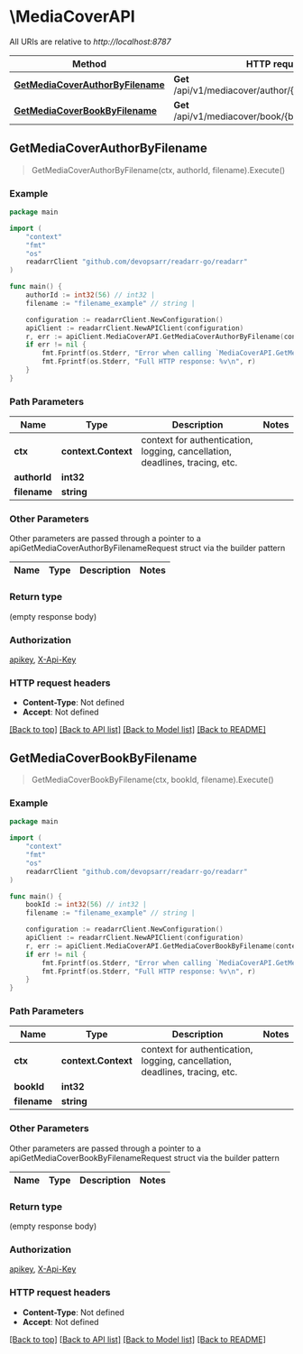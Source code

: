 # \MediaCoverAPI

All URIs are relative to *http://localhost:8787*

Method | HTTP request | Description
------------- | ------------- | -------------
[**GetMediaCoverAuthorByFilename**](MediaCoverAPI.md#GetMediaCoverAuthorByFilename) | **Get** /api/v1/mediacover/author/{authorId}/{filename} | 
[**GetMediaCoverBookByFilename**](MediaCoverAPI.md#GetMediaCoverBookByFilename) | **Get** /api/v1/mediacover/book/{bookId}/{filename} | 



## GetMediaCoverAuthorByFilename

> GetMediaCoverAuthorByFilename(ctx, authorId, filename).Execute()



### Example

```go
package main

import (
	"context"
	"fmt"
	"os"
	readarrClient "github.com/devopsarr/readarr-go/readarr"
)

func main() {
	authorId := int32(56) // int32 | 
	filename := "filename_example" // string | 

	configuration := readarrClient.NewConfiguration()
	apiClient := readarrClient.NewAPIClient(configuration)
	r, err := apiClient.MediaCoverAPI.GetMediaCoverAuthorByFilename(context.Background(), authorId, filename).Execute()
	if err != nil {
		fmt.Fprintf(os.Stderr, "Error when calling `MediaCoverAPI.GetMediaCoverAuthorByFilename``: %v\n", err)
		fmt.Fprintf(os.Stderr, "Full HTTP response: %v\n", r)
	}
}
```

### Path Parameters


Name | Type | Description  | Notes
------------- | ------------- | ------------- | -------------
**ctx** | **context.Context** | context for authentication, logging, cancellation, deadlines, tracing, etc.
**authorId** | **int32** |  | 
**filename** | **string** |  | 

### Other Parameters

Other parameters are passed through a pointer to a apiGetMediaCoverAuthorByFilenameRequest struct via the builder pattern


Name | Type | Description  | Notes
------------- | ------------- | ------------- | -------------



### Return type

 (empty response body)

### Authorization

[apikey](../README.md#apikey), [X-Api-Key](../README.md#X-Api-Key)

### HTTP request headers

- **Content-Type**: Not defined
- **Accept**: Not defined

[[Back to top]](#) [[Back to API list]](../README.md#documentation-for-api-endpoints)
[[Back to Model list]](../README.md#documentation-for-models)
[[Back to README]](../README.md)


## GetMediaCoverBookByFilename

> GetMediaCoverBookByFilename(ctx, bookId, filename).Execute()



### Example

```go
package main

import (
	"context"
	"fmt"
	"os"
	readarrClient "github.com/devopsarr/readarr-go/readarr"
)

func main() {
	bookId := int32(56) // int32 | 
	filename := "filename_example" // string | 

	configuration := readarrClient.NewConfiguration()
	apiClient := readarrClient.NewAPIClient(configuration)
	r, err := apiClient.MediaCoverAPI.GetMediaCoverBookByFilename(context.Background(), bookId, filename).Execute()
	if err != nil {
		fmt.Fprintf(os.Stderr, "Error when calling `MediaCoverAPI.GetMediaCoverBookByFilename``: %v\n", err)
		fmt.Fprintf(os.Stderr, "Full HTTP response: %v\n", r)
	}
}
```

### Path Parameters


Name | Type | Description  | Notes
------------- | ------------- | ------------- | -------------
**ctx** | **context.Context** | context for authentication, logging, cancellation, deadlines, tracing, etc.
**bookId** | **int32** |  | 
**filename** | **string** |  | 

### Other Parameters

Other parameters are passed through a pointer to a apiGetMediaCoverBookByFilenameRequest struct via the builder pattern


Name | Type | Description  | Notes
------------- | ------------- | ------------- | -------------



### Return type

 (empty response body)

### Authorization

[apikey](../README.md#apikey), [X-Api-Key](../README.md#X-Api-Key)

### HTTP request headers

- **Content-Type**: Not defined
- **Accept**: Not defined

[[Back to top]](#) [[Back to API list]](../README.md#documentation-for-api-endpoints)
[[Back to Model list]](../README.md#documentation-for-models)
[[Back to README]](../README.md)

